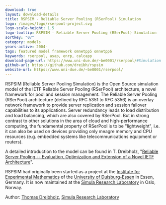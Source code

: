 ```yaml
---
download: true
layout: download-details
title: RSPSIM - Reliable Server Pooling (RSerPool) Simulation
logo: /images/logo/rserpool-project.svg
logo-scale-height: 1.5
logo-tooltip: RSPSIM - Reliable Server Pooling (RSerPool) Simulation
sortkey: "07"
category: models
years-active: 2004-
tags: featured model framework omnetpp5 omnetpp6
keywords: rserpool, asap, enrp, calcapp
download-page-url: https://www.uni-due.de/~be0001/rserpool/#Simulation
github-url: https://github.com/dreibh/rspsim
website-url: https://www.uni-due.de/~be0001/rserpool/
---
```


RSPSIM (Reliable Server Pooling Simulation) is the Open Source simulation model of the IETF Reliable Server Pooling (RSerPool) architecture, a novel framework for pool and session management. The Reliable Server Pooling (RSerPool) architecture (defined by RFC 5351 to RFC 5356) is an overlay network framework to provide server replication and session failover capabilities to its applications. Server redundancy leads to load distribution and load balancing, which are also covered by RSerPool. But in strong contrast to other solutions in the area of cloud and high-performance computing, the fundamental property of RSerPool is to be "lightweight", i.e. it can also be used on devices providing only meagre memory and CPU resources (e.g. embedded systems like telecommunications equipment or routers).

A detailed introduction to the model can be found in T. Dreibholz, "[Reliable Server Pooling -- Evaluation, Optimization and Extension of a Novel IETF Architecture](https://duepublico2.uni-due.de/receive/duepublico_mods_00014969)".

RSPSIM had originally been started as a project at the [Institute for Experimental Mathematics](https://www.uni-due.de/mathematik/iem_en.php) of the [University of Duisburg-Essen](https://www.uni-due.de/) in Essen, Germany. It is now maintained at the [Simula Research Laboratory](https://www.simula.no/) in Oslo, Norway.

Author: [Thomas Dreibholz](https://www.uni-due.de/~be0001/), [Simula Research Laboratory](https://www.simula.no/)
